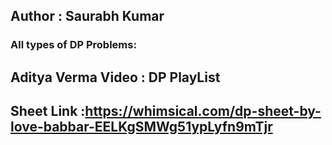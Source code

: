 ## Author : Saurabh Kumar 
### All types of DP Problems:
## Aditya Verma Video : DP PlayList
## Sheet Link :https://whimsical.com/dp-sheet-by-love-babbar-EELKgSMWg51ypLyfn9mTjr
